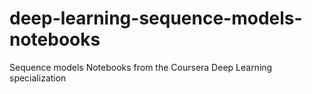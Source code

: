 # deep-learning-sequence-models-notebooks
Sequence models Notebooks from the Coursera Deep Learning specialization

